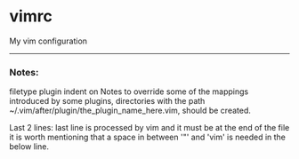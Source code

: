 # vimrc

My vim configuration



 ------------------------------------------------------------------------------
### Notes: 

filetype plugin indent on
Notes
to override some of the mappings introduced by some plugins, directories
with the path ~/.vim/after/plugin/the_plugin_name_here.vim, should be
created.

Last 2 lines:
last line is processed by vim and it must be at the end of the file it is worth mentioning 
that a space in between '"' and 'vim' is needed in the below line.


